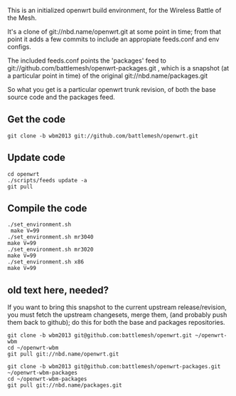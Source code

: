 This is an initialized openwrt build environment, for the Wireless Battle of the Mesh.

It's a clone of git://nbd.name/openwrt.git at some point in time; from that point it adds a few commits to include an appropiate feeds.conf and env configs.

The included feeds.conf points the 'packages' feed to git://github.com/battlemesh/openwrt-packages.git , which is a snapshot (at a particular point in time) of the original git://nbd.name/packages.git

So what you get is a particular openwrt trunk revision, of both the base source code and the packages feed.

Get the code
------------

    git clone -b wbm2013 git://github.com/battlemesh/openwrt.git


Update code
-----------

    cd openwrt
    ./scripts/feeds update -a
    git pull



Compile the code
----------------

    ./set_environment.sh
     make V=99
    ./set_environment.sh mr3040
    make V=99
    ./set_environment.sh mr3020
    make V=99
    ./set_environment.sh x86
    make V=99

old text here, needed?
------------------------------


If you want to bring this snapshot to the current upstream release/revision, you must fetch the upstream changesets, merge them, (and probably push them back to github); do this for both the base and packages repositories.
    
    git clone -b wbm2013 git@github.com:battlemesh/openwrt.git ~/openwrt-wbm
    cd ~/openwrt-wbm
    git pull git://nbd.name/openwrt.git
    
    git clone -b wbm2013 git@github.com:battlemesh/openwrt-packages.git ~/openwrt-wbm-packages
    cd ~/openwrt-wbm-packages
    git pull git://nbd.name/packages.git
